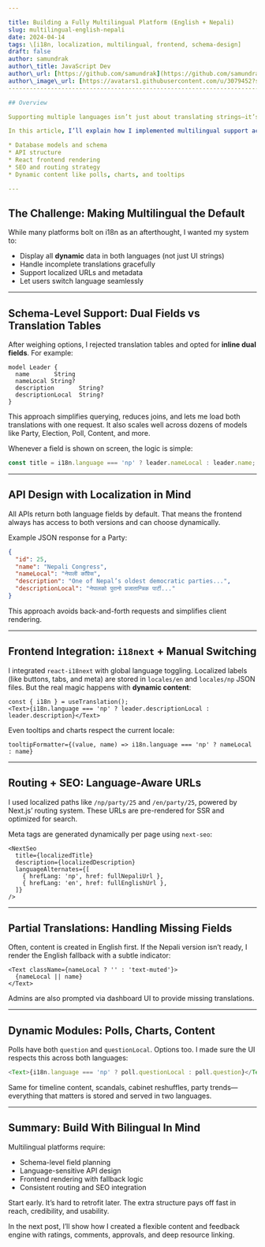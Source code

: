 ```yaml
---

title: Building a Fully Multilingual Platform (English + Nepali)
slug: multilingual-english-nepali
date: 2024-04-14
tags: \[i18n, localization, multilingual, frontend, schema-design]
draft: false
author: samundrak
author\_title: JavaScript Dev
author\_url: [https://github.com/samundrak](https://github.com/samundrak)
author\_image\_url: [https://avatars1.githubusercontent.com/u/3079452?s=460\&u=e5bd48488cb71b665ea5403192c6b8a963644a08\&v=4](https://avatars1.githubusercontent.com/u/3079452?s=460&u=e5bd48488cb71b665ea5403192c6b8a963644a08&v=4)
------------------------------------------------------------------------------------------------------------------------------------------------------------------------------------------------------------------------------------

## Overview

Supporting multiple languages isn’t just about translating strings—it’s about designing your **entire platform** to speak more than one language from day one. For a civic-tech system targeting Nepali audiences as well as English-speaking researchers and diaspora users, bilingual support was non-negotiable.

In this article, I’ll explain how I implemented multilingual support across:

* Database models and schema
* API structure
* React frontend rendering
* SEO and routing strategy
* Dynamic content like polls, charts, and tooltips

---
```

## The Challenge: Making Multilingual the Default
<!-- truncate    -->

While many platforms bolt on i18n as an afterthought, I wanted my system to:

* Display all **dynamic** data in both languages (not just UI strings)
* Handle incomplete translations gracefully
* Support localized URLs and metadata
* Let users switch language seamlessly

---

## Schema-Level Support: Dual Fields vs Translation Tables

After weighing options, I rejected translation tables and opted for **inline dual fields**. For example:

```prisma
model Leader {
  name       String
  nameLocal String?
  description       String?
  descriptionLocal  String?
}
```

This approach simplifies querying, reduces joins, and lets me load both translations with one request. It also scales well across dozens of models like Party, Election, Poll, Content, and more.

Whenever a field is shown on screen, the logic is simple:

```ts
const title = i18n.language === 'np' ? leader.nameLocal : leader.name;
```

---

## API Design with Localization in Mind

All APIs return both language fields by default. That means the frontend always has access to both versions and can choose dynamically.

Example JSON response for a Party:

```json
{
  "id": 25,
  "name": "Nepali Congress",
  "nameLocal": "नेपाली काँग्रेस",
  "description": "One of Nepal’s oldest democratic parties...",
  "descriptionLocal": "नेपालको पुरानो प्रजातान्त्रिक पार्टी..."
}
```

This approach avoids back-and-forth requests and simplifies client rendering.

---

## Frontend Integration: `i18next` + Manual Switching

I integrated `react-i18next` with global language toggling. Localized labels (like buttons, tabs, and meta) are stored in `locales/en` and `locales/np` JSON files. But the real magic happens with **dynamic content**:

```tsx
const { i18n } = useTranslation();
<Text>{i18n.language === 'np' ? leader.descriptionLocal : leader.description}</Text>
```

Even tooltips and charts respect the current locale:

```tsx
tooltipFormatter={(value, name) => i18n.language === 'np' ? nameLocal : name}
```

---

## Routing + SEO: Language-Aware URLs

I used localized paths like `/np/party/25` and `/en/party/25`, powered by Next.js’ routing system. These URLs are pre-rendered for SSR and optimized for search.

Meta tags are generated dynamically per page using `next-seo`:

```tsx
<NextSeo
  title={localizedTitle}
  description={localizedDescription}
  languageAlternates={[
    { hrefLang: 'np', href: fullNepaliUrl },
    { hrefLang: 'en', href: fullEnglishUrl },
  ]}
/>
```

---

## Partial Translations: Handling Missing Fields

Often, content is created in English first. If the Nepali version isn’t ready, I render the English fallback with a subtle indicator:

```tsx
<Text className={nameLocal ? '' : 'text-muted'}>
  {nameLocal || name}
</Text>
```

Admins are also prompted via dashboard UI to provide missing translations.

---

## Dynamic Modules: Polls, Charts, Content

Polls have both `question` and `questionLocal`. Options too. I made sure the UI respects this across both languages:

```ts
<Text>{i18n.language === 'np' ? poll.questionLocal : poll.question}</Text>
```

Same for timeline content, scandals, cabinet reshuffles, party trends—everything that matters is stored and served in two languages.

---

## Summary: Build With Bilingual In Mind

Multilingual platforms require:

* Schema-level field planning
* Language-sensitive API design
* Frontend rendering with fallback logic
* Consistent routing and SEO integration

Start early. It’s hard to retrofit later. The extra structure pays off fast in reach, credibility, and usability.

In the next post, I’ll show how I created a flexible content and feedback engine with ratings, comments, approvals, and deep resource linking.
